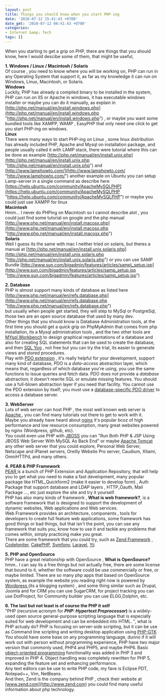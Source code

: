 ```yaml
---
layout: post
title: Things you should know when you start PHP-ing
date: '2010-07-12 15:41:43 +0700'
date_gmt: '2010-07-12 08:41:43 +0700'
categories:
- Internet &amp; Tech
tags: []
---
```

When you starting to get a grip on PHP, there are things that you should know, here I would descibe some of them, that might be useful,

**1. Windows / Linux / Macintosh / Solaris**  
 Of course , you need to know where you will be working on, PHP can run in any Operating System that support it, as far as my knowledge it can run on Windows, Linux, Macintosh, or Solaris.  
**Windows**  
 Luckily, PHP has already a compiled binary to be installed in the system, PHP can run on IIS or Apache in windows, it has executable windows installer or maybe you can do it manually, as explain in [http://php.net/manual/en/install.windows.php](http://php.net/manual/en/install.windows.php "http://php.net/manual/en/install.windows.php") , or maybe you want some bundled tools like XAMPP, WAMP , EasyPHP that only need one click to get you start PHP-ing on windows.  
**Linux**  
 There were many ways to start PHP-ing on Linux , some linux distribution has already included PHP, Apache and Mysql on installation package, and people usually called it with LAMP stack, there were tutorial where this can be done as example [http://php.net/manual/en/install.unix.php](http://php.net/manual/en/install.unix.php "http://php.net/manual/en/install.unix.php") and [http://www.lamphowto.com/](http://www.lamphowto.com/ "http://www.lamphowto.com/") another example on Ubuntu you can setup Lamp-server in a single command as describe here [https://help.ubuntu.com/community/ApacheMySQLPHP](https://help.ubuntu.com/community/ApacheMySQLPHP "https://help.ubuntu.com/community/ApacheMySQLPHP") or maybe you could just use XAMPP for linux  
**Macintosh**  
 Hmm... I never do PHPing on Macintosh so I cannot describe alot , you could just find some tutorial on google and the php manual [http://www.php.net/manual/en/install.macosx.php](http://www.php.net/manual/en/install.macosx.php "http://www.php.net/manual/en/install.macosx.php")  
**Solaris**  
 Well I guess its the same with mac I neither tried on solaris, but theres a manual at [http://php.net/manual/en/install.unix.solaris.php](http://php.net/manual/en/install.unix.solaris.php "http://php.net/manual/en/install.unix.solaris.php") or you can use SAMP Bundle [http://www.sun.com/bigadmin/features/articles/samp\_setup.jsp](http://www.sun.com/bigadmin/features/articles/samp_setup.jsp "http://www.sun.com/bigadmin/features/articles/samp_setup.jsp")

**2. Database**  
 PHP is almost support many kinds of database as listed here [http://www.php.net/manual/en/refs.database.php](http://www.php.net/manual/en/refs.database.php "http://www.php.net/manual/en/refs.database.php")  
 but usually when people get started, they will step to MySql or PostgreSql, those two are an open source database that used by many dev.  
 Other things that you should know is Database Administration tools, at the first time you should get a quick grip on PhpMyAdmin that comes from php installation, its a Mysql administration tools , and the two other tools are [MYsql Workbench](http://wb.mysql.com/ "http://wb.mysql.com/") to design graphical representations of a database and also for creating SQL statements that can be used to create the database, and then [SQL Yog](http://www.webyog.com/en/) , not free but you can try the trial, its easier to generate views and stored procedures.  
 Play with [PDO extension](http://php.net/manual/en/book.pdo.php) , it's really helpful for your development, support many kind of database, PDO is a _data-access_ abstraction layer, which means that, regardless of which database you're using, you use the same functions to issue queries and fetch data. PDO does _not_ provide a _database_ abstraction; it doesn't rewrite SQL or emulate missing features. You should use a full-blown abstraction layer if you need that facility. You cannot use the PDO extension by itself; you must use a [database-specific PDO driver](http://www.php.net/manual/en/pdo.drivers.php) to access a database server.

**3. WebServer**  
 Lots of web server can host PHP , the most well known web server is [Apache ](httpd.apache.org), you can find many tutorials out there to get to work with it.  
 Maybe you already have heard about [nginx](http://wiki.nginx.org/Main) it's popular bcoz of high performance and low resource consumption, many great websites powered by nginx (Wordpress, github, etc).  
 You could even use PHP with [JBOSS](http://en.wikibooks.org/wiki/PHP_with_JBoss) you can "Run Both PHP & JSP Using JBOSS Web Server With MySQL As Back End" or maybe [Apache Tomcat](http://wiki.apache.org/tomcat/UsingPhp)  
 any other web server that you could explore, Personal Web Server, Netscape and iPlanet servers, Oreilly Website Pro server, Caudium, Xitami, OmniHTTPd, and many others.

**4. PEAR & PHP Framework**  
[PEAR ](http://pear.php.net/)is a bunch of PHP Extension and Application Repository, that will help you to get what you need to make a fast development, many popular package like HTML\_Quickform2 (make it easier to develop form) , Auth Package that support database and LDAP layers , HTTP\_Oauth, Mail Package ..., etc just explore the site and try it yourself.  
 PHP has also many kinds of framework , **What is web framework?**, is a software framework that is designed to support the development of dynamic websites, Web applications and Web services.  
 Web Framework provides an architecture, components , tools for developers to create full feature web applications, some framework has good things or bad things, but that isn't the point, you can use any framework that suits you, know how to use it and tackle any problems that comes within, simply practicing make you great.  
 There are some framework that you could try, such as [ Zend Framework](http://framework.zend.com "Zend Framework") , [CodeIgniter](http://www.codeigniter.com "Codeigniter"), [CakePHP](http://cakephp.org), [Symfony](http://www.symfony-project.org), [Laravel](http://laravel.com "Laravel"), [Yii](http://www.yiiframework.com/ "Yii Framework")

**5. PHP and OpenSource**  
 PHP have a great relationship with OpenSource , **What is OpenSource?** hmm.. I can say its a free things but not actually free, there are some license that bound to it, whether the software could be use commercially or free, or maybe limited. There are so many php apps that based on OpenSource system, as example the website you reading right now is powered by [Wordpress ](http://wordpress.org)(its a blogging system) , and some thing similar such as Drupal, Joomla and for CRM you can use SugarCRM, for project tracking you can use DotProject, for Community builder you can use ELGG,Dolphin, etc.

**6. The last but not least is of course the PHP it self**   
 "PHP (recursive acronym for **_PHP: Hypertext Preprocessor_)** is a widely-used open source general-purpose scripting language that is especially suited for web development and can be embedded into HTML. ", what is PHP actualy do? PHP is focusing on server-side scripting, but it can be use as Command line scripting and writing desktop application using [PHP-GTK](http://gtk.php.net/)  
 You should have some base on any programming language, dunno if it will work out with person without programming experience, PHP have two major version that commonly used, PHP4 and PHP5, and maybe PHP6. Basic [object-oriented programming](http://en.wikipedia.org/wiki/Object-oriented_programming "Object-oriented programming") functionality was added in PHP 3 and improved in PHP 4. Object handling was completely rewritten for PHP 5, expanding the feature set and enhancing performance.  
 Any text editors can be use to write PHP code, my fave is Eclipse PDT, Notepad++, Vim, NetBeans.  
 And then, Zend is the company behind PHP , check their website at [www.zend.com](http://www.zend.com) you could find many useful information about php technology.